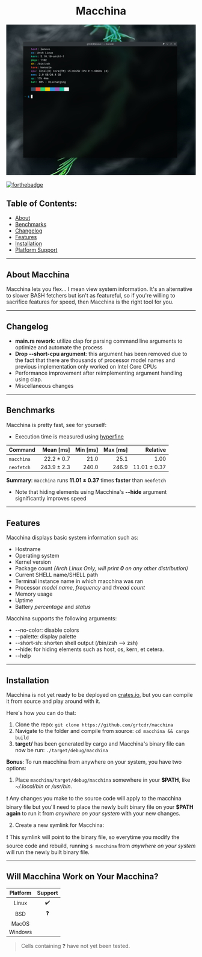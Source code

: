 <h1 align="center"> Macchina </h1>

<p align="center">
  <img src="preview.png"/>
  <a href="https://forthebadge.com/images/badges/made-with-rust.svg" alt="Made With Rust Badge"></a>
</p>

[![forthebadge](https://forthebadge.com/images/badges/made-with-rust.svg)](https://forthebadge.com)

## Table of Contents:
- [About](#about)
- [Benchmarks](#bench)
- [Changelog](#change)
- [Features](#features)
- [Installation](#install)
- [Platform Support](#platform-support)

---

## About Macchina <a name="about"></a>
Macchina lets you flex... I mean view system information.
It's an alternative to slower BASH fetchers but isn't as featureful,
so if you're willing to sacrifice features for speed, then Macchina is the right tool for you.

---

## Changelog <a name="change"></a>

- __main.rs rework__: utilize clap for parsing command line arguments to optimize and automate the process
- __Drop --short-cpu argument__: this argument has been removed due to the fact that there are thousands of processor model names
and previous implementation only worked on Intel Core CPUs
- Performance improvement after reimplementing argument handling using clap.
- Miscellaneous changes

---

## Benchmarks <a name="bench"></a>
Macchina is pretty fast, see for yourself:

- Execution time is measured using [hyperfine](https://github.com/sharkdp/hyperfine)

| Command | Mean [ms] | Min [ms] | Max [ms] | Relative |
|:---|---:|---:|---:|---:|
| `macchina` | 22.2 ± 0.7 | 21.0 | 25.1 | 1.00 |
| `neofetch` | 243.9 ± 2.3 | 240.0 | 246.9 | 11.01 ± 0.37 |

__Summary__: `macchina` runs __11.01 ± 0.37__ times __faster__ than `neofetch`

- Note that hiding elements using Macchina's __--hide__ argument significantly improves speed

---

## Features <a name="features"></a>
Macchina displays basic system information such as:
- Hostname
- Operating system
- Kernel version
- Package count _(Arch Linux Only, will print __0__ on any other distribution)_
- Current SHELL name/SHELL path
- Terminal instance name in which macchina was ran
- Processor _model name_, _frequency_ and _thread count_
- Memory usage
- Uptime
- Battery _percentage_ and _status_

Macchina supports the following arguments:
- --no-color: disable colors
- --palette: display palette
- --short-sh: shorten shell output (/bin/zsh --> zsh)
- --hide: for hiding elements such as host, os, kern, et cetera.
- --help

---

## Installation <a name="install"></a>

Macchina is not yet ready to be deployed on [crates.io](https://crates.io/), but you can compile it from source and play around with it.

Here's how _you_ can do that:

1. Clone the repo: `git clone https://github.com/grtcdr/macchina`
2. Navigate to the folder and compile from source: `cd macchina && cargo build`
3. __target/__ has been generated by cargo and Macchina's binary file can now be run: `./target/debug/macchina`

__Bonus__: To run macchina from anywhere on your system, you have two options:

1. Place `macchina/target/debug/macchina` somewhere in your __$PATH__, like _~/.local/bin_ or _/usr/bin_.

:heavy_exclamation_mark: Any changes you make to the source code will apply to the macchina binary file but you'll need to place the newly built binary file on your __$PATH__ __again__ to run it from _anywhere on your system_ with your new changes.

2. Create a new symlink for Macchina:

:heavy_exclamation_mark: This symlink will point to the binary file, so everytime you modify the source code and rebuild, running `$ macchina` from _anywhere on your system_ will run the newly built binary file.

---

## Will Macchina Work on Your Macchina? <a name="platform-support"></a>

|  Platform     |      Support       |
| :-:           |        :-:         |
| Linux         | :heavy_check_mark: |
| BSD           |     :question:     |
| MacOS         |                    |
| Windows       |                    |

> Cells containing :question: have not yet been tested.

